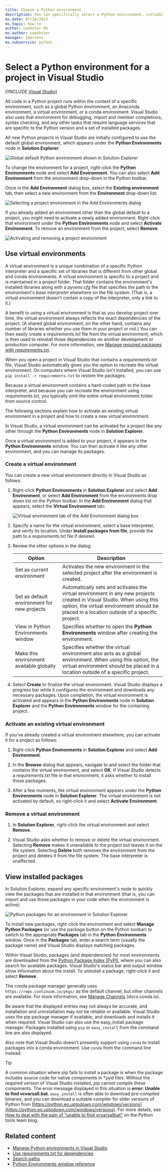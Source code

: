 ```yaml
---
title: Choose a Python environment
description: You can specifically select a Python environment, including Anaconda and virtual environments, to apply to a specific project.
ms.date: 07/28/2023
ms.topic: how-to
author: cwebster-99
ms.author: cowebster
manager: jmartens
ms.subservice: python
---
```


# Select a Python environment for a project in Visual Studio

[!INCLUDE [Visual Studio](~/includes/applies-to-version/vs-windows-only.md)]

All code in a Python project runs within the context of a specific environment, such as a global Python environment, an Anaconda environment, a virtual environment, or a conda environment. Visual Studio also uses that environment for debugging, import and member completions, syntax checking, and any other tasks that require language services that are specific to the Python version and a set of installed packages.

All new Python projects in Visual Studio are initially configured to use the default global environment, which appears under the **Python Environments** node in **Solution Explorer**:

![Global default Python environment shown in Solution Explorer](media/environments/environments-project.png)

To change the environment for a project, right-click the **Python Environments** node and select **Add Environment**. You can also select **Add Environment** from the environment drop-down in the Python toolbar.

Once in the **Add Environment** dialog box, select the **Existing environment** tab, then select a new environment from the **Environment** drop-down list:

![Selecting a project environment in the Add Environments dialog](media/environments/environments-project-2019.png)

If you already added an environment other than the global default to a project, you might need to activate a newly added environment. Right-click that environment under the **Python Environments** node and select **Activate Environment**. To remove an environment from the project, select **Remove**.

![Activating and removing a project environment](media/environments/environments-project-add-remove-2019.png)

## Use virtual environments

A virtual environment is a unique combination of a specific Python interpreter and a specific set of libraries that is different from other global and conda environments. A virtual environment is specific to a project and is maintained in a project folder. That folder contains the environment's installed libraries along with a _pyvenv.cfg_ file that specifies the path to the environment's _base interpreter_ elsewhere on the file system. (That is, a virtual environment doesn't contain a copy of the interpreter, only a link to it.)

A benefit to using a virtual environment is that as you develop project over time, the virtual environment always reflects the exact dependencies of the project. (A shared global environment, on the other hand, contains any number of libraries whether you use them in your project or not.) You can then easily create a _requirements.txt_ file from the virtual environment, which is then used to reinstall those dependencies on another development or production computer. For more information, see [Manage required packages with requirements.txt](managing-required-packages-with-requirements-txt.md).

When you open a project in Visual Studio that contains a _requirements.txt_ file, Visual Studio automatically gives you the option to recreate the virtual environment. On computers where Visual Studio isn't installed, you can use `pip install -r requirements.txt` to restore the packages.

Because a virtual environment contains a hard-coded path to the base interpreter, and because you can recreate the environment using _requirements.txt_, you typically omit the entire virtual environment folder from source control.

The following sections explain how to activate an existing virtual environment in a project and how to create a new virtual environment.

In Visual Studio, a virtual environment can be activated for a project like any other through the **Python Environments** node in **Solution Explorer**.

Once a virtual environment is added to your project, it appears in the **Python Environments** window. You can then activate it like any other environment, and you can manage its packages.

### Create a virtual environment

You can create a new virtual environment directly in Visual Studio as follows:

1. Right-click **Python Environments** in **Solution Explorer** and select **Add Environment**, or select **Add Environment** from the environments drop down list on the Python toolbar. In the **Add Environment** dialog that appears, select the **Virtual Environment** tab:

   ![Virtual environment tab of the Add Environment dialog box](media/environments/environments-add-virtual-1-2019.png)

1. Specify a name for the virtual environment, select a base interpreter, and verify its location. Under **Install packages from file**, provide the path to a _requirements.txt_ file if desired.

1. Review the other options in the dialog:

   | Option                                      | Description                                                                                                                                                                                                          |
   | ------------------------------------------- | -------------------------------------------------------------------------------------------------------------------------------------------------------------------------------------------------------------------- |
   | Set as current environment                  | Activates the new environment in the selected project after the environment is created.                                                                                                                              |
   | Set as default environment for new projects | Automatically sets and activates the virtual environment in any new projects created in Visual Studio. When using this option, the virtual environment should be placed in a location outside of a specific project. |
   | View in Python Environments window          | Specifies whether to open the **Python Environments** window after creating the environment.                                                                                                                         |
   | Make this environment available globally    | Specifies whether the virtual environment also acts as a global environment. When using this option, the virtual environment should be placed in a location outside of a specific project.                           |

1. Select **Create** to finalize the virtual environment. Visual Studio displays a progress bar while it configures the environment and downloads any necessary packages. Upon completion, the virtual environment is activated and appears in the **Python Environments** node in **Solution Explorer** and the **Python Environments** window for the containing project.

### Activate an existing virtual environment

If you've already created a virtual environment elsewhere, you can activate it for a project as follows:

1. Right-click **Python Environments** in **Solution Explorer** and select **Add Environment**.

1. In the **Browse** dialog that appears, navigate to and select the folder that contains the virtual environment, and select **OK**. If Visual Studio detects a _requirements.txt_ file in that environment, it asks whether to install those packages.

1. After a few moments, the virtual environment appears under the **Python Environments** node in **Solution Explorer**. The virtual environment is not activated by default, so right-click it and select **Activate Environment**.

### Remove a virtual environment

1. In **Solution Explorer**, right-click the virtual environment and select **Remove**.

1. Visual Studio asks whether to remove or delete the virtual environment. Selecting **Remove** makes it unavailable to the project but leaves it on the file system. Selecting **Delete** both removes the environment from the project and deletes it from the file system. The base interpreter is unaffected.

## View installed packages

In Solution Explorer, expand any specific environment's node to quickly view the packages that are installed in that environment (that is, you can import and use those packages in your code when the environment is active):

![Python packages for an environment in Solution Explorer](media/environments/environments-installed-packages.png)

To install new packages, right-click the environment and select **Manage Python Packages** (or use the package button on the Python toolbar) to switch to the appropriate **Packages** tab in the **Python Environments** window. Once in the **Packages** tab, enter a search term (usually the package name) and Visual Studio displays matching packages.

Within Visual Studio, packages (and dependencies) for most environments are downloaded from the [Python Package Index (PyPI)](https://pypi.org), where you can also search for available packages. Visual Studio's status bar and output window show information about the install. To uninstall a package, right-click it and select **Remove**.

The conda package manager generally uses `https://repo.continuum.io/pkgs/` as the default channel, but other channels are available. For more information, see [Manage Channels](https://docs.conda.io/projects/conda/en/latest/user-guide/tasks/manage-channels.html) (docs.conda.io).

Be aware that the displayed entries may not always be accurate, and installation and uninstallation may not be reliable or available. Visual Studio uses the pip package manager if available, and downloads and installs it when required. Visual Studio can also use the easy_install package manager. Packages installed using `pip` or `easy_install` from the command line are also displayed.

Also note that Visual Studio doesn't presently support using `conda` to install packages into a conda environment. Use `conda` from the command line instead.

> [!Tip]
> A common situation where pip fails to install a package is when the package includes source code for native components in _\*.pyd_ files. Without the required version of Visual Studio installed, pip cannot compile these components. The error message displayed in this situation is **error: Unable to find vcvarsall.bat**. `easy_install` is often able to download pre-compiled binaries, and you can download a suitable compiler for older versions of Python from [https://python.en.uptodown.com/windows/versions](https://python.en.uptodown.com/windows/versions). For more details, see [How to deal with the pain of "unable to find vcvarsallbat"](https://devblogs.microsoft.com/python/unable-to-find-vcvarsall-bat/) on the Python tools team blog.

## Related content

- [Manage Python environments in Visual Studio](managing-python-environments-in-visual-studio.md)
- [Use requirements.txt for dependencies](managing-required-packages-with-requirements-txt.md)
- [Search paths](search-paths.md)
- [Python Environments window reference](python-environments-window-tab-reference.md)
